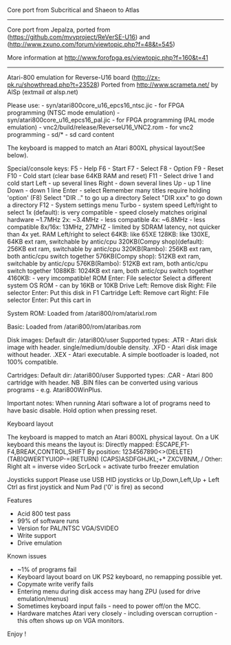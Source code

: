Core port from Subcritical and Shaeon to Atlas

------------
Core port from Jepalza, ported from
(https://github.com/mvvproject/ReVerSE-U16)
and
(http://www.zxuno.com/forum/viewtopic.php?f=48&t=545)

More information at http://www.forofpga.es/viewtopic.php?f=160&t=41

------------

Atari-800 emulation for Reverse-U16 board (http://zx-pk.ru/showthread.php?t=23528)
Ported from http://www.scrameta.net/ by AlSp (extmail _at_ alsp.net)

Please use:
	- syn/atari800core_u16_epcs16_ntsc.jic - for FPGA programming (NTSC mode emulation)
	- syn/atari800core_u16_epcs16_pal.jic  - for FPGA programming (PAL mode emulation)
	- vnc2/build/release/ReverseU16_VNC2.rom - for vnc2 programming
	- sd/* - sd card content

The keyboard is mapped to match an Atari 800XL physical layout(See below).

Special/console keys:
F5  - Help
F6  - Start
F7  - Select
F8  - Option
F9  - Reset
F10 - Cold start (clear base 64KB RAM and reset) 
F11 - Select drive 1 and cold start
		Left - up several lines
		Right - down several lines
		Up - up 1 line
		Down - down 1 line
		Enter - select
	Remember many titles require holding 'option' (F8)
	Select "DIR .." to go up a directory
	Select "DIR xxx" to go down a directory
F12 - System settings menu
	Turbo - system speed
		Left/right to select
		1x (default): is very compatible - speed closely matches original hardware ~1.7MHz
		2x: ~3.4MHz - less compatible
		4x: ~6.8MHz - less compatible
		8x/16x: 13MHz, 27MHZ - limited by SDRAM latency, not quicker than 4x yet.
	RAM
		Left/right to select
		64KB:  like 65XE
		128KB: like 130XE, 64KB ext ram, switchable by antic/cpu
		320KB(Compy shop)(default): 256KB ext ram, switchable by antic/cpu 
		320KB(Rambo): 256KB ext ram, both antic/cpu switch together
		576KB(Compy shop): 512KB ext ram, switchable by antic/cpu 
		576KB(Rambo): 512KB ext ram, both antic/cpu switch together
		1088KB: 1024KB ext ram, both antic/cpu switch together
		4160KB: - very imcompatible!
	ROM
		Enter: File selector
		Select a different system OS ROM - can by 16KB or 10KB
	Drive
		Left: Remove disk
		Right: File selector
		Enter: Put this disk in F1
	Cartridge
		Left: Remove cart
		Right: File selector
		Enter: Put this cart in

System ROM:
	Loaded from /atari800/rom/atarixl.rom

Basic:
	Loaded from /atari800/rom/ataribas.rom

Disk images:
	Default dir: /atari800/user
	Supported types: 
		.ATR - Atari disk image with header. single/medium/double density.
		.XFD - Atari disk image without header. 
		.XEX - Atari executable. A simple bootloader is loaded, not 100% compatible. 

Cartridges:
	Default dir: /atari800/user
	Supported types:
		.CAR - Atari 800 cartridge with header.
		NB .BIN files can be converted using various programs - e.g. Atari800WinPlus.

Important notes:
	When running Atari software a lot of programs need to have basic disable. Hold option when pressing reset.

Keyboard layout

The keyboard is mapped to match an Atari 800XL physical layout.  On a UK keyboard this means the layout is:
	Directly mapped:
		ESCAPE,F1-F4,BREAK,CONTROL,SHIFT
	By position:
		1234567890<>(DELETE)
		(TAB)QWERTYUIOP-=(RETURN)
		(CAPS)ASDFGHJKL;+*
		ZXCVBNM,./
	Other:
		Right alt = inverse video
		ScrLock  = activate turbo freezer emulation

Joysticks support
	Please use USB HID joysticks or Up,Down,Left,Up + Left Ctrl as first joystick and Num Pad ('0' is fire) as second


Features

* Acid 800 test pass
* 99% of software runs
* Version for PAL/NTSC VGA/SVIDEO
* Write support
* Drive emulation

Known issues

* ~1% of programs fail
* Keyboard layout board on UK PS2 keyboard, no remapping possible yet.
* Copymate write verify fails
* Entering menu during disk access may hang ZPU (used for drive emulation/menus)
* Sometimes keyboard input fails - need to power off/on the MCC.
* Hardware matches Atari very closely - including overscan corruption - this often shows up on VGA monitors.

Enjoy !

